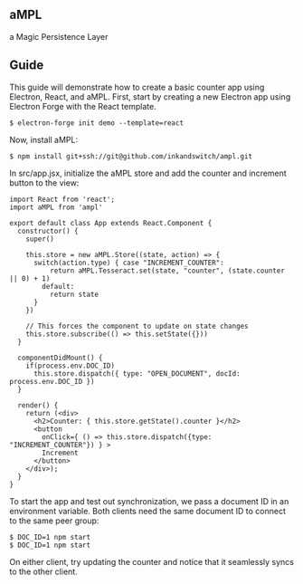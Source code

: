 ## aMPL
a Magic Persistence Layer

## Guide

This guide will demonstrate how to create a basic counter app using Electron, React, and aMPL. First, start by creating a new Electron app using Electron Forge with the React template.

    $ electron-forge init demo --template=react
    
Now, install aMPL:

    $ npm install git+ssh://git@github.com/inkandswitch/ampl.git 

In src/app.jsx, initialize the aMPL store and add the counter and increment button to the view:

    import React from 'react';
    import aMPL from 'ampl'

    export default class App extends React.Component {
      constructor() {
        super()

        this.store = new aMPL.Store((state, action) => {
          switch(action.type) { case "INCREMENT_COUNTER":
              return aMPL.Tesseract.set(state, "counter", (state.counter || 0) + 1)
            default:
              return state
          }
        })

        // This forces the component to update on state changes
        this.store.subscribe(() => this.setState({}))
      }

      componentDidMount() {
        if(process.env.DOC_ID)
          this.store.dispatch({ type: "OPEN_DOCUMENT", docId: process.env.DOC_ID })
      }

      render() {
        return (<div>
          <h2>Counter: { this.store.getState().counter }</h2>
          <button
            onClick={ () => this.store.dispatch({type: "INCREMENT_COUNTER"}) } >
            Increment
          </button>
        </div>);
      }
    }

To start the app and test out synchronization, we pass a document ID in an environment variable. Both clients need the same document ID to connect to the same peer group:

    $ DOC_ID=1 npm start
    $ DOC_ID=1 npm start

On either client, try updating the counter and notice that it seamlessly syncs to the other client.
